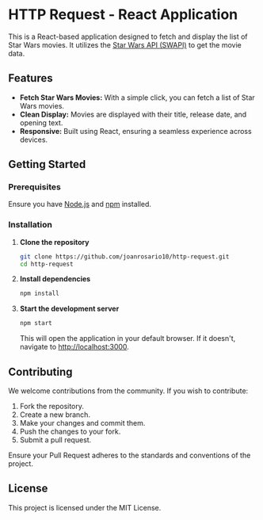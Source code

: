 

# HTTP Request - React Application

This is a React-based application designed to fetch and display the list of Star Wars movies. It utilizes the [Star Wars API (SWAPI)](https://swapi.dev/) to get the movie data.

## Features

- **Fetch Star Wars Movies:** With a simple click, you can fetch a list of Star Wars movies.
- **Clean Display:** Movies are displayed with their title, release date, and opening text.
- **Responsive:** Built using React, ensuring a seamless experience across devices.



## Getting Started

### Prerequisites

Ensure you have [Node.js](https://nodejs.org/) and [npm](https://www.npmjs.com/) installed.

### Installation

1. **Clone the repository**

   ```bash
   git clone https://github.com/joanrosario10/http-request.git
   cd http-request
   ```

2. **Install dependencies**

   ```bash
   npm install
   ```

3. **Start the development server**

   ```bash
   npm start
   ```

   This will open the application in your default browser. If it doesn't, navigate to [http://localhost:3000](http://localhost:3000).

## Contributing

We welcome contributions from the community. If you wish to contribute:

1. Fork the repository.
2. Create a new branch.
3. Make your changes and commit them.
4. Push the changes to your fork.
5. Submit a pull request.

Ensure your Pull Request adheres to the standards and conventions of the project.

## License

This project is licensed under the MIT License.

